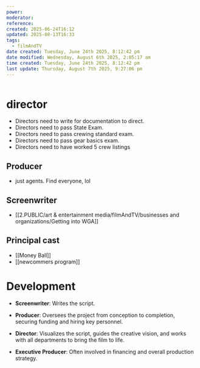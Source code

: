 ```yaml
---
power: 
moderator: 
reference: 
created: 2025-06-24T16:12
updated: 2025-08-13T16:33
tags:
  - filmAndTV
date created: Tuesday, June 24th 2025, 8:12:42 pm
date modified: Wednesday, August 6th 2025, 2:05:17 am
time created: Tuesday, June 24th 2025, 8:12:42 pm
last update: Thursday, August 7th 2025, 9:27:06 pm
---
```

```table-of-contents
```
# director
- Directors need to write for documentation to direct.
- Directors need to pass State Exam.
- Directors need to pass crewing standard exam.
- Directors need to pass gear basics exam.
- Directors need to have worked 5 crew listings

## Producer
- just agents. Find everyone, lol

## Screenwriter
- [[2.PUBLIC/art & entertainment media/filmAndTV/businesses and organizations/Getting into WGA]]
## Principal cast
- [[Money Ball]]
- [[newcommers program]]
# **Development**

- **Screenwriter**: Writes the script.
    
- **Producer**: Oversees the project from conception to completion, securing funding and hiring key personnel.
    
- **Director**: Visualizes the script, guides the creative vision, and works with all departments to bring the film to life.
    
- **Executive Producer**: Often involved in financing and overall production strategy.
    